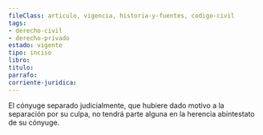 ```yaml
---
fileClass: articulo, vigencia, historia-y-fuentes, codigo-civil
tags:
- derecho-civil
- derecho-privado
estado: vigente
tipo: inciso
libro:
titulo:
parrafo:
corriente-juridica:
---
```

El cónyuge separado judicialmente, que hubiere dado motivo a la separación por su culpa, no tendrá parte alguna en la herencia abintestato de su cónyuge.